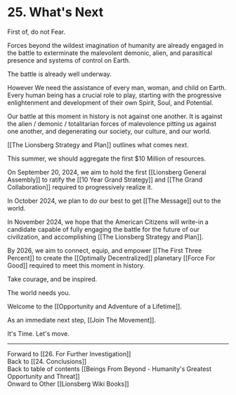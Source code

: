 # 25. What's Next

First of, do not Fear. 

Forces beyond the wildest imagination of humanity are already engaged in the battle to exterminate the malevolent demonic, alien, and parasitical presence and systems of control on Earth. 

The battle is already well underway. 

However We need the assistance of every man, woman, and child on Earth. Every human being has a crucial role to play, starting with the progressive enlightenment and development of their own Spirit, Soul, and Potential. 

Our battle at this moment in history is not against one another. It is against the alien / demonic / totalitarian forces of malevolence pitting us against one another, and degenerating our society, our culture, and our world. 

[[The Lionsberg Strategy and Plan]] outlines what comes next. 

This summer, we should aggregate the first $10 Million of resources. 

On September 20, 2024, we aim to hold the first [[Lionsberg General Assembly]] to ratify the [[10 Year Grand Strategy]] and [[The Grand Collaboration]] required to progressively realize it. 

In October 2024, we plan to do our best to get [[The Message]] out to the world. 

In November 2024, we hope that the American Citizens will write-in a candidate capable of fully engaging the battle for the future of our civilization, and accomplishing [[The Lionsberg Strategy and Plan]]. 

By 2026, we aim to connect, equip, and empower [[The First Three Percent]] to create the [[Optimally Decentralized]] planetary [[Force For Good]] required to meet this moment in history. 

Take courage, and be inspired. 

The world needs you. 

Welcome to the [[Opportunity and Adventure of a Lifetime]]. 

As an immediate next step, [[Join The Movement]]. 

It's Time. Let's move. 

___

Forward to [[26. For Further Investigation]]      
Back to [[24. Conclusions]]      
Back to table of contents [[Beings From Beyond - Humanity's Greatest Opportunity and Threat]]  
Onward to Other [[Lionsberg Wiki Books]]  


